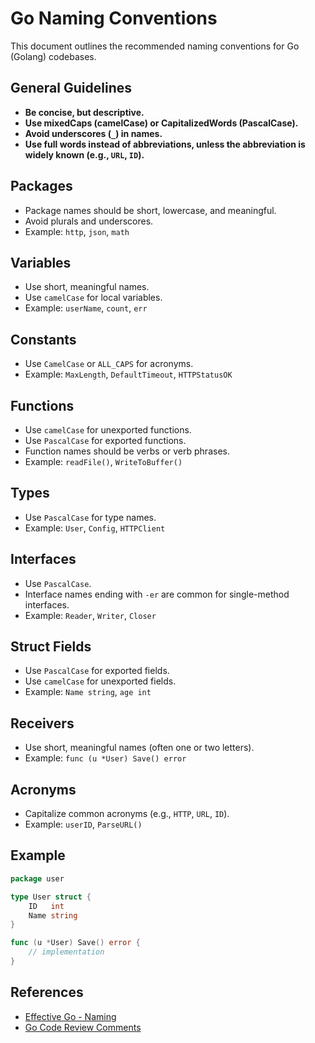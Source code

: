 # Go Naming Conventions

This document outlines the recommended naming conventions for Go (Golang) codebases.

## General Guidelines

- **Be concise, but descriptive.**
- **Use mixedCaps (camelCase) or CapitalizedWords (PascalCase).**
- **Avoid underscores (`_`) in names.**
- **Use full words instead of abbreviations, unless the abbreviation is widely known (e.g., `URL`, `ID`).**

## Packages

- Package names should be short, lowercase, and meaningful.
- Avoid plurals and underscores.
- Example: `http`, `json`, `math`

## Variables

- Use short, meaningful names.
- Use `camelCase` for local variables.
- Example: `userName`, `count`, `err`

## Constants

- Use `CamelCase` or `ALL_CAPS` for acronyms.
- Example: `MaxLength`, `DefaultTimeout`, `HTTPStatusOK`

## Functions

- Use `camelCase` for unexported functions.
- Use `PascalCase` for exported functions.
- Function names should be verbs or verb phrases.
- Example: `readFile()`, `WriteToBuffer()`

## Types

- Use `PascalCase` for type names.
- Example: `User`, `Config`, `HTTPClient`

## Interfaces

- Use `PascalCase`.
- Interface names ending with `-er` are common for single-method interfaces.
- Example: `Reader`, `Writer`, `Closer`

## Struct Fields

- Use `PascalCase` for exported fields.
- Use `camelCase` for unexported fields.
- Example: `Name string`, `age int`

## Receivers

- Use short, meaningful names (often one or two letters).
- Example: `func (u *User) Save() error`

## Acronyms

- Capitalize common acronyms (e.g., `HTTP`, `URL`, `ID`).
- Example: `userID`, `ParseURL()`

## Example

```go
package user

type User struct {
    ID   int
    Name string
}

func (u *User) Save() error {
    // implementation
}
```

## References

- [Effective Go - Naming](https://go.dev/doc/effective_go#names)
- [Go Code Review Comments](https://github.com/golang/go/wiki/CodeReviewComments#naming)